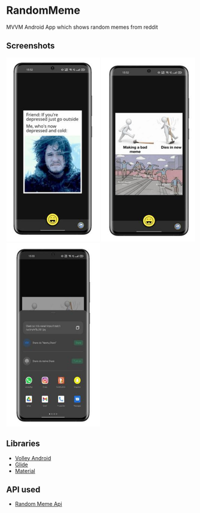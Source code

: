 # RandomMeme
MVVM Android App which shows random memes from reddit

## Screenshots

<div class="column">
  <img src="https://github.com/hamzaazizofficial/RandomMeme/blob/master/app/src/main/res/drawable/WhatsApp%20Image%202021-12-06%20at%2015.32.53%20(1).jpg" width="250" height="492" />
  
  <img src="https://github.com/hamzaazizofficial/RandomMeme/blob/master/app/src/main/res/drawable/WhatsApp%20Image%202021-12-06%20at%2015.32.53%20(2).jpg" width="250" height="492" />
  
  <img src="https://github.com/hamzaazizofficial/RandomMeme/blob/master/app/src/main/res/drawable/WhatsApp%20Image%202021-12-06%20at%2015.32.53%20(3).jpg" width="250" height="492"/>
</div>


## Libraries

- [Volley Android](https://developer.android.com/training/volley)
- [Glide](https://github.com/bumptech/glide)
- [Material](https://material.io/develop/android)

## API used
- [Random Meme Api](https://meme-api.herokuapp.com/gimme)
